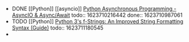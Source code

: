 - DONE [[Python]] [[asyncio]] [Python Asynchronous Programming - AsyncIO & Async/Await](https://youtu.be/t5Bo1Je9EmE)
  todo:: 1623710216442
  done:: 1623710987061
- TODO [[Python]] [Python 3's f-Strings: An Improved String Formatting Syntax (Guide)](https://realpython.com/python-f-strings/)
  todo:: 1623711180545
-